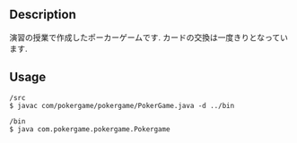 ## Description
演習の授業で作成したポーカーゲームです.
カードの交換は一度きりとなっています.

## Usage
```bash:
/src
$ javac com/pokergame/pokergame/PokerGame.java -d ../bin
```

```bash:PokerGame
/bin
$ java com.pokergame.pokergame.Pokergame
```
